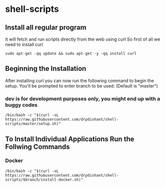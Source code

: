 # shell-scripts

## Install all regular program

It will fetch and run scripts directly from the web using curl
So first of all we need to install curl

```sudo apt-get -qq update && sudo apt-get -y -qq install curl```

## Beginning the Installation

After installing curl you can now run the following command to begin the setup.
You'll be prompted to enter branch to be used: (Default is "master")

### dev is for development purposes only, you might end up with a buggy codes

```/bin/bash -c "$(curl -sL https://raw.githubusercontent.com/drpdishant/shell-scripts/master/setup.sh)"```

## To Install Individual Applications Run the Follwing Commands

### Docker

```/bin/bash -c "$(curl -sL https://raw.githubusercontent.com/drpdishant/shell-scripts/$branch/install-docker.sh)"```

